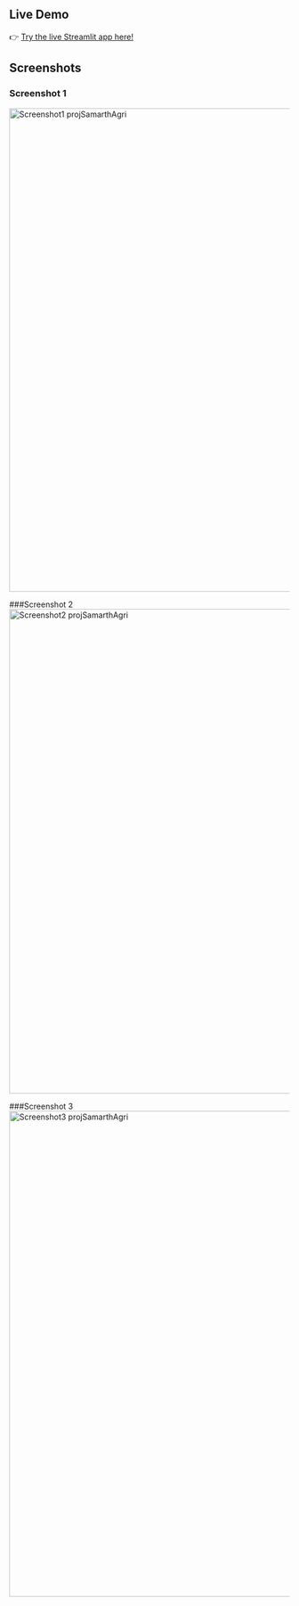## Live Demo

👉 [Try the live Streamlit app here!](https://project-samarth-s2yhhtzd3fphfcng4pmqyr.streamlit.app/)

## Screenshots
### Screenshot 1
<img width="1920" height="868" alt="Screenshot1 projSamarthAgri" src="https://github.com/user-attachments/assets/03d82c63-7907-4adf-b08b-9dd744485e7c" />

###Screenshot 2
<img width="1920" height="870" alt="Screenshot2 projSamarthAgri" src="https://github.com/user-attachments/assets/a612165e-71a9-4294-8e0d-8240f5d60cdf" />

###Screenshot 3
<img width="1920" height="872" alt="Screenshot3 projSamarthAgri" src="https://github.com/user-attachments/assets/3c8b021c-ba6c-40ad-a2fe-dfd9838bbb7e" />
